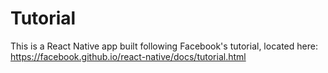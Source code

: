 # Tutorial

This is a React Native app built following Facebook's tutorial, located here: https://facebook.github.io/react-native/docs/tutorial.html